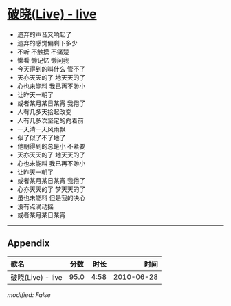 # [破晓(Live) - live](https://music.163.com/song?id=64471)

* 遗弃的声音又响起了
* 遗弃的感觉偏剩下多少
* 不听 不触摸 不痛楚
* 懒看 懒记忆 懒问我
* 今天得到的叫什么 管不了
* 天亦天天的了 地天天的了
* 心也未能料 我已再不渺小
* 让昨天一朝了
* 或者某月某日某宵 我倦了
* 人有几多天拾起改变
* 人有几多次坚定的向着前
* 一天清一天风雨飘
* 似了似了不了地了
* 他朝得到的总是小 不紧要
* 天亦天天的了 地天天的了
* 心也未能料 我已再不渺小
* 让昨天一朝了
* 或者某月某日某宵 我倦了
* 心亦天天的了 梦天天的了
* 虽也未能料 但是我的决心
* 没有点滴动摇
* 或者某月某日某宵


---

## Appendix

|歌名|分数|时长|时间|
|:---|:---:|---:|---:|
|破晓(Live) - live|95.0|4:58|2010-06-28

*modified: False*